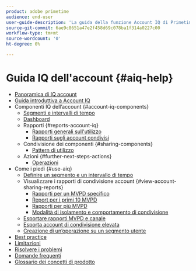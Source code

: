 ```yaml
---
product: adobe primetime
audience: end-user
user-guide-description: 'La guida della funzione Account IQ di Primetime fornisce informazioni sui componenti Account IQ e illustra i percorsi che gli utenti possono seguire per utilizzare i vari componenti. '
source-git-commit: 6ae9c8651a47e2f458d69c078ba1f314a0227c00
workflow-type: tm+mt
source-wordcount: '0'
ht-degree: 0%

---
```


# Guida IQ dell&#39;account {#aiq-help}

+ [Panoramica di IQ account](/help/AccountIQ/home.md)
+ [Guida introduttiva a Account IQ](/help/AccountIQ/get-started.md)
+ Componenti IQ dell’account {#account-iq-components}
   + [Segmenti e intervalli di tempo](/help/AccountIQ/segments-timeframe.md)
   + [Dashboard](/help/AccountIQ/dashboard.md)
   + Rapporti {#reports-account-iq}
      + [Rapporti generali sull&#39;utilizzo](/help/AccountIQ/general-usage-reports.md)
      + [Rapporti sugli account condivisi](/help/AccountIQ/shared-acc-reports.md)
   + Condivisione dei componenti {#sharing-components}
      + [Pattern di utilizzo](/help/AccountIQ/usage-patterns.md)
   + Azioni {#further-next-steps-actions}
      + [Operazioni](/help/AccountIQ/operations.md)
+ Come i piedi {#use-aiq}
   + [Definire un segmento e un intervallo di tempo](/help/AccountIQ/howto-select-segment-timeframe.md)
   + Visualizzare i rapporti di condivisione account {#view-account-sharing-reports}
      + [Rapporti per un MVPD specifico](/help/AccountIQ/reports-for-specific-mvpds.md)
      + [Report per i primi 10 MVPD](/help/AccountIQ/top-10-mvpd-reports.md)
      + [Rapporti per più MVPD](viewrep-multiple-mvpd-channel.md)
      + [Modalità di isolamento e comportamento di condivisione](/help/AccountIQ/isolation-mode.md)
   + [Esportare rapporti MVPD e canale](/help/AccountIQ/export-segment-metrics.md)
   + [Esporta account di condivisione elevata](/help/AccountIQ/export-acc-information.md)
   + [Creazione di un’operazione su un segmento utente](/help/AccountIQ/operation-affecting-user-segment.md)
+ [Best practice](/help/AccountIQ/best-practices.md)
+ [Limitazioni](/help/AccountIQ/limitations.md)
+ [Risolvere i problemi](/help/AccountIQ/troubleshoot.md)
+ [Domande frequenti](/help/AccountIQ/faq.md)
+ [Glossario dei concetti di prodotto](/help/AccountIQ/product-concepts.md)